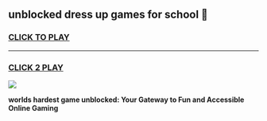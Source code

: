 
## unblocked dress up games for school 👋
<h3>
<a href="https://premium.freeplayer.one?title=unblocked_dress_up_games_for_school&ref=13F">CLICK TO PLAY</a></h3>
<hr>

<h3>
<a href="https://premium.freeplayer.one?title=unblocked_dress_up_games_for_school&ref=13F">CLICK 2 PLAY</a>
  
</h3>

<a href="https://premium.freeplayer.one?title=unblocked_dress_up_games_for_school&ref=12F/"><img src="https://clearcache.store/games.png"></a>


**worlds hardest game unblocked: Your Gateway to Fun and Accessible Online Gaming**
